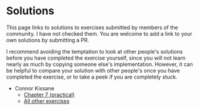 # Solutions

This page links to solutions to exercises submitted by members of the community. I have not checked them. You are welcome to add a link to your own solutions by submitting a PR.

I recommend avoiding the temptation to look at other people's solutions before you have completed the exercise yourself, since you will not learn nearly as much by copying someone else's implementation. However, it can be helpful to compare your solution with other people's once you have completed the exercise, or to take a peek if you are completely stuck.

- Connor Kissane
    - [Chapter 7 (practical)](https://github.com/ckkissane/rlhf-shakespeare)
    - [All other exercises](https://github.com/ckkissane/deep_learning_curriculum/tree/master/solutions)

